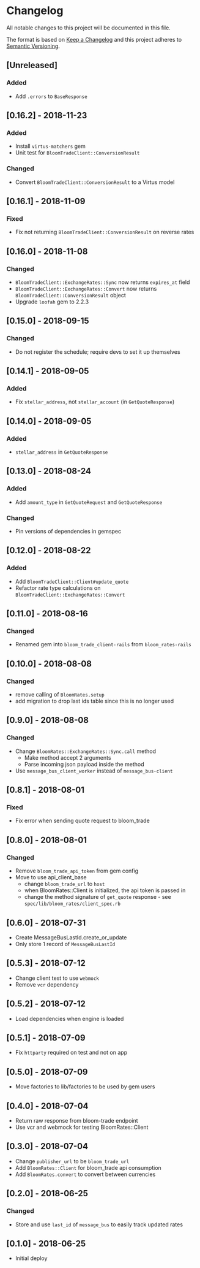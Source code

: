 # Changelog
All notable changes to this project will be documented in this file.

The format is based on [Keep a Changelog](http://keepachangelog.com/en/1.0.0/)
and this project adheres to [Semantic
Versioning](http://semver.org/spec/v2.0.0.html).

## [Unreleased]
### Added
- Add `.errors` to `BaseResponse`

## [0.16.2] - 2018-11-23
### Added
- Install `virtus-matchers` gem
- Unit test for `BloomTradeClient::ConversionResult`

### Changed
- Convert `BloomTradeClient::ConversionResult` to a Virtus model

## [0.16.1] - 2018-11-09
### Fixed
- Fix not returning `BloomTradeClient::ConversionResult` on reverse rates

## [0.16.0] - 2018-11-08
### Changed
- `BloomTradeClient::ExchangeRates::Sync` now returns `expires_at` field
- `BloomTradeClient::ExchangeRates::Convert` now returns `BloomTradeClient::ConversionResult` object
- Upgrade `loofah` gem to 2.2.3

## [0.15.0] - 2018-09-15
### Changed
- Do not register the schedule; require devs to set it up themselves

## [0.14.1] - 2018-09-05
### Added
- Fix `stellar_address`, not `stellar_account` (in `GetQuoteResponse`)

## [0.14.0] - 2018-09-05
### Added
- `stellar_address` in `GetQuoteResponse`

## [0.13.0] - 2018-08-24
### Added
- Add `amount_type` in `GetQuoteRequest` and `GetQuoteResponse`

### Changed
- Pin versions of dependencies in gemspec

## [0.12.0] - 2018-08-22
### Added
- Add `BloomTradeClient::Client#update_quote`
- Refactor rate type calculations on `BloomTradeClient::ExchangeRates::Convert`

## [0.11.0] - 2018-08-16
### Changed
- Renamed gem into `bloom_trade_client-rails` from `bloom_rates-rails`

## [0.10.0] - 2018-08-08
### Changed
- remove calling of `BloomRates.setup`
- add migration to drop last ids table since this is no longer used

## [0.9.0] - 2018-08-08
### Changed
- Change `BloomRates::ExchangeRates::Sync.call` method
  - Make method accept 2 arguments
  - Parse incoming json payload inside the method
- Use `message_bus_client_worker` instead of `message_bus-client`

## [0.8.1] - 2018-08-01
### Fixed
- Fix error when sending quote request to bloom_trade

## [0.8.0] - 2018-08-01
### Changed
- Remove `bloom_trade_api_token` from gem config
- Move to use api_client_base
  - change `bloom_trade_url` to `host`
  - when BloomRates::Client is initialized, the api token is passed in
  - change the method signature of `get_quote` response - see `spec/lib/bloom_rates/client_spec.rb`

## [0.6.0] - 2018-07-31
- Create MessageBusLastId.create_or_update
- Only store 1 record of `MessageBusLastId`

## [0.5.3] - 2018-07-12
- Change client test to use `webmock`
- Remove `vcr` dependency

## [0.5.2] - 2018-07-12
- Load dependencies when engine is loaded

## [0.5.1] - 2018-07-09
- Fix `httparty` required on test and not on app

## [0.5.0] - 2018-07-09
- Move factories to lib/factories to be used by gem users

## [0.4.0] - 2018-07-04
- Return raw response from bloom-trade endpoint
- Use vcr and webmock for testing BloomRates::Client

## [0.3.0] - 2018-07-04
- Change `publisher_url` to be `bloom_trade_url`
- Add `BloomRates::Client` for bloom_trade api consumption
- Add `BloomRates.convert` to convert between currencies

## [0.2.0] - 2018-06-25
### Changed
- Store and use `last_id` of `message_bus` to easily track updated rates

## [0.1.0] - 2018-06-25
- Initial deploy

